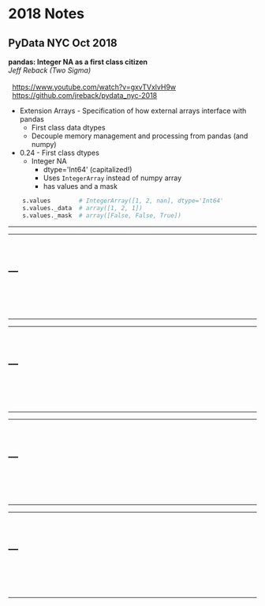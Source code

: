 # 2018 Notes

## PyData NYC Oct 2018

**pandas: Integer NA as a first class citizen**
<br/>_Jeff Reback (Two Sigma)_<br/>
<br/>&nbsp;&nbsp;https://www.youtube.com/watch?v=gxvTVxlvH9w
<br/>&nbsp;&nbsp;https://github.com/jreback/pydata_nyc-2018

 - Extension Arrays - Specification of how external arrays interface with pandas
   - First class data dtypes
   - Decouple memory management and processing from pandas (and numpy)
 - 0.24 - First class dtypes
   - Integer NA
     - dtype='Int64' (capitalized!)
     - Uses `IntegerArray` instead of numpy array
     - has values and a mask
```python
    s.values        # IntegerArray([1, 2, nan], dtype='Int64'
    s.values._data  # array([1, 2, 1])
    s.values._mask  # array([False, False, True])
```
 
<hr>

****
<br/>__<br/>
<br/>&nbsp;&nbsp;
<br/>&nbsp;&nbsp;
 - 

<hr>

****
<br/>__<br/>
<br/>&nbsp;&nbsp;
<br/>&nbsp;&nbsp;
 - 

<hr>

****
<br/>__<br/>
<br/>&nbsp;&nbsp;
<br/>&nbsp;&nbsp;
 - 

<hr>

****
<br/>__<br/>
<br/>&nbsp;&nbsp;
<br/>&nbsp;&nbsp;
 - 

<hr>
